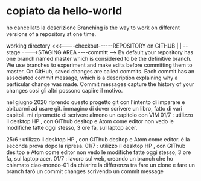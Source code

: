 # copiato da hello-world

ho cancellato la descrizione
Branching is the way to work on different versions of a repository at one time.

working directory  <<<----checkout------REPOSITORY on GITHUB
        |                                        |
        --stage ---->STAGING AREA ----committ -->
By default your repository has one branch named master which is considered to be the definitive branch. We use branches to experiment and make edits before committing them to master.
On GitHub, saved changes are called commits. Each commit has an associated commit message, which is a description explaining why a particular change was made. Commit messages capture the history of your changes  cosi gli altri possono capiire il motivo.

nel giugno 2020 riprendo questo progetto git con l'intento di imparare e abituarmi ad usare git.
immagino di dover scrivere un libro, fatto di vari capitoli.
mi riprometto di scrivere almeno un capitolo con VIM
01/7 : utilizzo  il desktop HP , con GIThub desltop e Atom  come editor
      non vedo le modifiche fatte oggi stesso, 3 ore fa, sul laptop acer.

25/6 :  utilizzo  il desktop HP , con GIThub desltop e Atom  come editor.
      è la seconda prova dopo la ripresa.
01/7 : utilizzo  il desktop HP , con GIThub desltop e Atom  come editor
      non vedo le modifiche fatte oggi stesso, 3 ore fa, sul laptop acer.
01/7 : lavoro sul web, creando un branch che ho chiamato ciao-mondo-01
       da chiarire la differenza tra fare un clone e fare un branch
       farò un commit changes scrivendo un commit message
